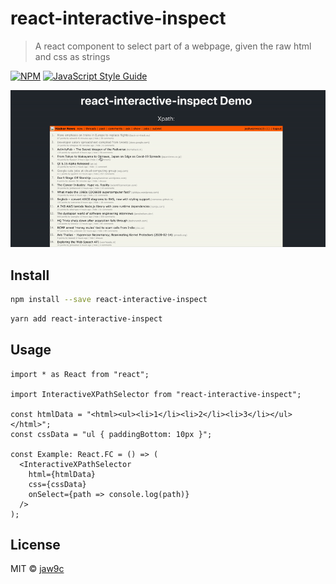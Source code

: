 # react-interactive-inspect

> A react component to select part of a webpage, given the raw html and css as strings

[![NPM](https://img.shields.io/npm/v/react-interactive-inspect.svg)](https://www.npmjs.com/package/react-interactive-inspect) [![JavaScript Style Guide](https://img.shields.io/badge/code_style-standard-brightgreen.svg)](https://standardjs.com)

![](banner.gif)

## Install

```bash
npm install --save react-interactive-inspect
```

```bash
yarn add react-interactive-inspect
```

## Usage

```tsx
import * as React from "react";

import InteractiveXPathSelector from "react-interactive-inspect";

const htmlData = "<html><ul><li>1</li><li>2</li><li>3</li></ul></html>";
const cssData = "ul { paddingBottom: 10px }";

const Example: React.FC = () => (
  <InteractiveXPathSelector
    html={htmlData}
    css={cssData}
    onSelect={path => console.log(path)}
  />
);
```

## License

MIT © [jaw9c](https://github.com/jaw9c)
